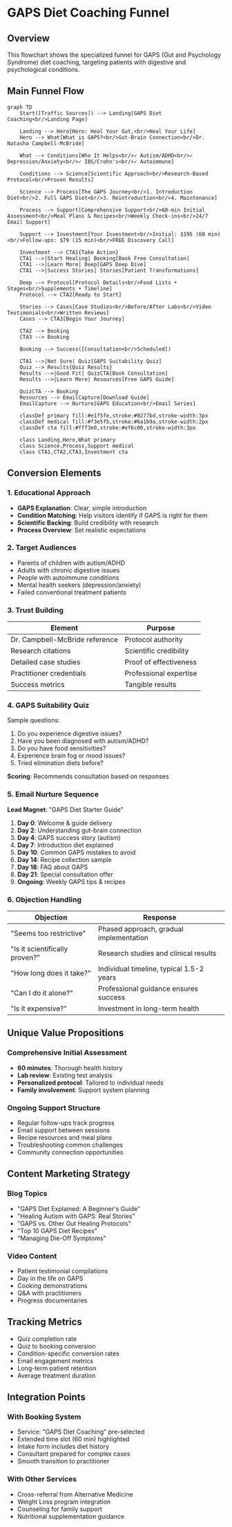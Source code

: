 # GAPS Diet Coaching Funnel

## Overview
This flowchart shows the specialized funnel for GAPS (Gut and Psychology Syndrome) diet coaching, targeting patients with digestive and psychological conditions.

## Main Funnel Flow

```mermaid
graph TD
    Start([Traffic Sources]) --> Landing[GAPS Diet Coaching<br/>Landing Page]
    
    Landing --> Hero[Hero: Heal Your Gut,<br/>Heal Your Life]
    Hero --> What[What is GAPS?<br/>Gut-Brain Connection<br/>Dr. Natasha Campbell-McBride]
    
    What --> Conditions[Who It Helps<br/>✓ Autism/ADHD<br/>✓ Depression/Anxiety<br/>✓ IBS/Crohn's<br/>✓ Autoimmune]
    
    Conditions --> Science[Scientific Approach<br/>Research-Based Protocol<br/>Proven Results]
    
    Science --> Process[The GAPS Journey<br/>1. Introduction Diet<br/>2. Full GAPS Diet<br/>3. Reintroduction<br/>4. Maintenance]
    
    Process --> Support[Comprehensive Support<br/>60-min Initial Assessment<br/>Meal Plans & Recipes<br/>Weekly Check-ins<br/>24/7 Email Support]
    
    Support --> Investment[Your Investment<br/>Initial: $195 (60 min)<br/>Follow-ups: $79 (15 min)<br/>FREE Discovery Call]
    
    Investment --> CTA1{Take Action}
    CTA1 -->|Start Healing| Booking[Book Free Consultation]
    CTA1 -->|Learn More| Deep[GAPS Deep Dive]
    CTA1 -->|Success Stories| Stories[Patient Transformations]
    
    Deep --> Protocol[Protocol Details<br/>Food Lists • Stages<br/>Supplements • Timeline]
    Protocol --> CTA2[Ready to Start]
    
    Stories --> Cases[Case Studies<br/>Before/After Labs<br/>Video Testimonials<br/>Written Reviews]
    Cases --> CTA3[Begin Your Journey]
    
    CTA2 --> Booking
    CTA3 --> Booking
    
    Booking --> Success([Consultation<br/>Scheduled])
    
    CTA1 -->|Not Sure| Quiz[GAPS Suitability Quiz]
    Quiz --> Results{Quiz Results}
    Results -->|Good Fit| QuizCTA[Book Consultation]
    Results -->|Learn More| Resources[Free GAPS Guide]
    
    QuizCTA --> Booking
    Resources --> EmailCapture[Download Guide]
    EmailCapture --> Nurture[GAPS Education<br/>Email Series]
    
    classDef primary fill:#e1f5fe,stroke:#0277bd,stroke-width:3px
    classDef medical fill:#f3e5f5,stroke:#6a1b9a,stroke-width:2px
    classDef cta fill:#fff3e0,stroke:#ef6c00,stroke-width:3px
    
    class Landing,Hero,What primary
    class Science,Process,Support medical
    class CTA1,CTA2,CTA3,Investment cta
```

## Conversion Elements

### 1. Educational Approach
- **GAPS Explanation**: Clear, simple introduction
- **Condition Matching**: Help visitors identify if GAPS is right for them
- **Scientific Backing**: Build credibility with research
- **Process Overview**: Set realistic expectations

### 2. Target Audiences
- Parents of children with autism/ADHD
- Adults with chronic digestive issues
- People with autoimmune conditions
- Mental health seekers (depression/anxiety)
- Failed conventional treatment patients

### 3. Trust Building
| Element | Purpose |
|---------|---------|
| Dr. Campbell-McBride reference | Protocol authority |
| Research citations | Scientific credibility |
| Detailed case studies | Proof of effectiveness |
| Practitioner credentials | Professional expertise |
| Success metrics | Tangible results |

### 4. GAPS Suitability Quiz
Sample questions:
1. Do you experience digestive issues?
2. Have you been diagnosed with autism/ADHD?
3. Do you have food sensitivities?
4. Experience brain fog or mood issues?
5. Tried elimination diets before?

**Scoring**: Recommends consultation based on responses

### 5. Email Nurture Sequence
**Lead Magnet**: "GAPS Diet Starter Guide"
1. **Day 0**: Welcome & guide delivery
2. **Day 2**: Understanding gut-brain connection
3. **Day 4**: GAPS success story (autism)
4. **Day 7**: Introduction diet explained
5. **Day 10**: Common GAPS mistakes to avoid
6. **Day 14**: Recipe collection sample
7. **Day 18**: FAQ about GAPS
8. **Day 21**: Special consultation offer
9. **Ongoing**: Weekly GAPS tips & recipes

### 6. Objection Handling
| Objection | Response |
|-----------|----------|
| "Seems too restrictive" | Phased approach, gradual implementation |
| "Is it scientifically proven?" | Research studies and clinical results |
| "How long does it take?" | Individual timeline, typical 1.5-2 years |
| "Can I do it alone?" | Professional guidance ensures success |
| "Is it expensive?" | Investment in long-term health |

## Unique Value Propositions

### Comprehensive Initial Assessment
- **60 minutes**: Thorough health history
- **Lab review**: Existing test analysis
- **Personalized protocol**: Tailored to individual needs
- **Family involvement**: Support system planning

### Ongoing Support Structure
- Regular follow-ups track progress
- Email support between sessions
- Recipe resources and meal plans
- Troubleshooting common challenges
- Community connection opportunities

## Content Marketing Strategy

### Blog Topics
- "GAPS Diet Explained: A Beginner's Guide"
- "Healing Autism with GAPS: Real Stories"
- "GAPS vs. Other Gut Healing Protocols"
- "Top 10 GAPS Diet Recipes"
- "Managing Die-Off Symptoms"

### Video Content
- Patient testimonial compilations
- Day in the life on GAPS
- Cooking demonstrations
- Q&A with practitioners
- Progress documentaries

## Tracking Metrics
- Quiz completion rate
- Quiz to booking conversion
- Condition-specific conversion rates
- Email engagement metrics
- Long-term patient retention
- Average treatment duration

## Integration Points

### With Booking System
- Service: "GAPS Diet Coaching" pre-selected
- Extended time slot (60 min) highlighted
- Intake form includes diet history
- Consultant prepared for complex cases
- Smooth transition to practitioner

### With Other Services
- Cross-referral from Alternative Medicine
- Weight Loss program integration
- Counseling for family support
- Nutritional supplementation guidance